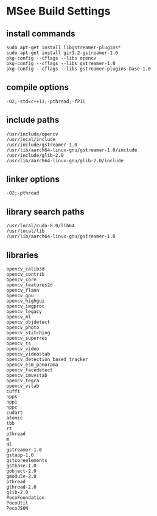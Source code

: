 # MSee Build Settings

## install commands

```
sudo apt-get install libgstreamer-plugins*
sudo apt-get install gir1.2-gstreamer-1.0 
pkg-config --cflags --libs opencv
pkg-config --cflags --libs gstreamer-1.0
pkg-config --cflags --libs gstreamer-plugins-base-1.0
```


## compile options

```
-O2;-std=c++11;-pthread;-fPIC
```


## include paths

```
/usr/include/opencv
/usr/local/include
/usr/include/gstreamer-1.0 
/usr/lib/aarch64-linux-gnu/gstreamer-1.0/include 
/usr/include/glib-2.0 
/usr/lib/aarch64-linux-gnu/glib-2.0/include 
```


## linker options

```
-O2;-pthread
```


## library search paths

```
/usr/local/cuda-8.0/lib64
/usr/local/lib
/usr/lib/aarch64-linux-gnu/gstreamer-1.0
```


## libraries

```
opencv_calib3d 
opencv_contrib 
opencv_core 
opencv_features2d 
opencv_flann 
opencv_gpu 
opencv_highgui 
opencv_imgproc 
opencv_legacy 
opencv_ml 
opencv_objdetect 
opencv_photo 
opencv_stitching 
opencv_superres 
opencv_ts 
opencv_video 
opencv_videostab 
opencv_detection_based_tracker 
opencv_esm_panorama 
opencv_facedetect 
opencv_imuvstab 
opencv_tegra 
opencv_vstab
cufft 
npps 
nppi 
nppc 
cudart 
atomic 
tbb 
rt 
pthread 
m 
dl
gstreamer-1.0
gstapp-1.0
gstcoreelements
gstbase-1.0
gobject-2.0
gmodule-2.0 
pthread 
gthread-2.0 
glib-2.0 
PocoFoundation
PocoUtil
PocoJSON
```



